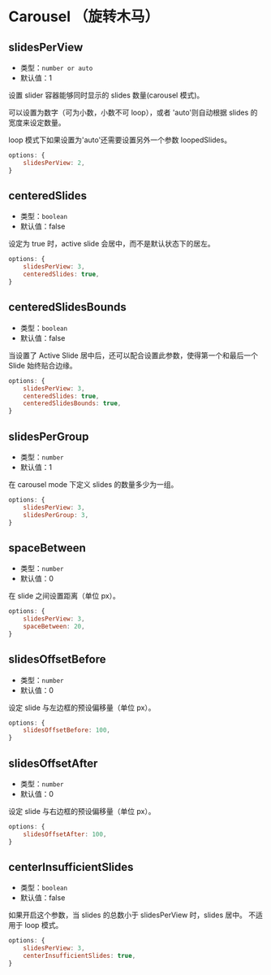 # Carousel （旋转木马）

## slidesPerView

- 类型：`number or auto`
- 默认值：1

设置 slider 容器能够同时显示的 slides 数量(carousel 模式)。

可以设置为数字（可为小数，小数不可 loop），或者 'auto'则自动根据 slides 的宽度来设定数量。

loop 模式下如果设置为'auto'还需要设置另外一个参数 loopedSlides。

```js
options: {
    slidesPerView: 2,
}
```

## centeredSlides

- 类型：`boolean`
- 默认值：false

设定为 true 时，active slide 会居中，而不是默认状态下的居左。

```js
options: {
    slidesPerView: 3,
    centeredSlides: true,
}
```

## centeredSlidesBounds

- 类型：`boolean`
- 默认值：false

当设置了 Active Slide 居中后，还可以配合设置此参数，使得第一个和最后一个 Slide 始终贴合边缘。

```js
options: {
    slidesPerView: 3,
    centeredSlides: true,
    centeredSlidesBounds: true,
}
```

## slidesPerGroup

- 类型：`number`
- 默认值：1

在 carousel mode 下定义 slides 的数量多少为一组。

```js
options: {
    slidesPerView: 3,
    slidesPerGroup: 3,
}
```

## spaceBetween

- 类型：`number`
- 默认值：0

在 slide 之间设置距离（单位 px）。

```js
options: {
    slidesPerView: 3,
    spaceBetween: 20,
}
```

## slidesOffsetBefore

- 类型：`number`
- 默认值：0

设定 slide 与左边框的预设偏移量（单位 px）。

```js
options: {
    slidesOffsetBefore: 100,
}
```

## slidesOffsetAfter

- 类型：`number`
- 默认值：0

设定 slide 与右边框的预设偏移量（单位 px）。

```js
options: {
    slidesOffsetAfter: 100,
}
```

## centerInsufficientSlides

- 类型：`boolean`
- 默认值：false

如果开启这个参数，当 slides 的总数小于 slidesPerView 时，slides 居中。
不适用于 loop 模式。

```js
options: {
    slidesPerView: 3,
    centerInsufficientSlides: true,
}
```
